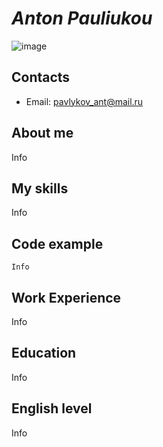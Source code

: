 # ***Anton Pauliukou***
![image](https://user-images.githubusercontent.com/106580627/172909803-ffd09d9b-cc0d-424d-aab6-4e3adc7b8e56.png)

## **Contacts**
* Email: pavlykov_ant@mail.ru

## **About me**
Info

## **My skills**
Info

## **Code example**
```
Info
```

## **Work Experience** 
Info

## **Education**
Info

## **English level**
Info
